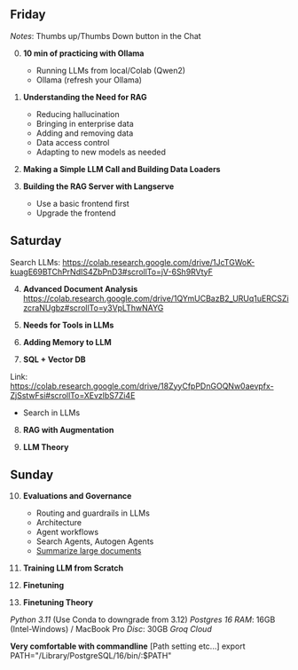 ## Friday

*Notes*: Thumbs up/Thumbs Down button in the Chat

0. **10 min of practicing with Ollama**
   - Running LLMs from local/Colab (Qwen2)
   - Ollama (refresh your Ollama)

1. **Understanding the Need for RAG**
   - Reducing hallucination
   - Bringing in enterprise data
   - Adding and removing data
   - Data access control
   - Adapting to new models as needed

2. **Making a Simple LLM Call and Building Data Loaders**

3. **Building the RAG Server with Langserve**
   - Use a basic frontend first
   - Upgrade the frontend


## Saturday
Search LLMs: https://colab.research.google.com/drive/1JcTGWoK-kuagE69BTChPrNdIS4ZbPnD3#scrollTo=jV-6Sh9RVtyF

4. **Advanced Document Analysis**
https://colab.research.google.com/drive/1QYmUCBazB2_URUq1uERCSZizcraNUgbz#scrollTo=y3VpLThwNAYG

5. **Needs for Tools in LLMs**

6. **Adding Memory to LLM**

7. **SQL + Vector DB**

Link: https://colab.research.google.com/drive/18ZyyCfpPDnGOQNw0aevpfx-ZjSstwFsi#scrollTo=XEvzlbS7Zi4E
- Search in LLMs


8. **RAG with Augmentation**

9. **LLM Theory**

## Sunday

10. **Evaluations and Governance**
    - Routing and guardrails in LLMs
    - Architecture
    - Agent workflows
    - Search Agents, Autogen Agents
    - [Summarize large documents](https://colab.research.google.com/drive/1c69CkJzFiT9TPGblqIO9ugndzd3nH-Ar?usp=sharing)

11. **Training LLM from Scratch**

12. **Finetuning**

13. **Finetuning Theory**

*Python 3.11* (Use Conda to downgrade from 3.12)
*Postgres 16*
*RAM*: 16GB (Intel-Windows) / MacBook Pro
*Disc*: 30GB
*Groq Cloud*

**Very comfortable with commandline** [Path setting etc...]
export PATH="/Library/PostgreSQL/16/bin/:$PATH"
